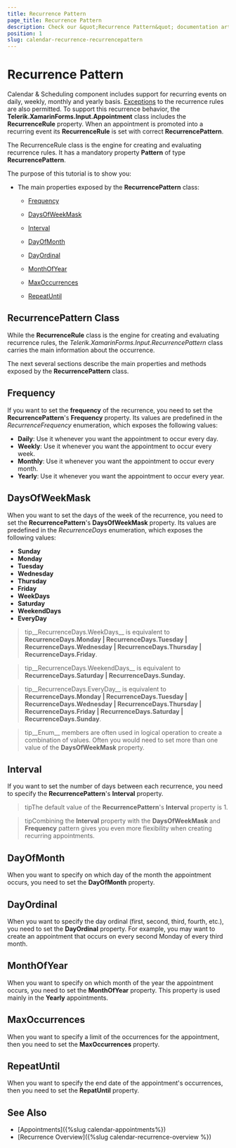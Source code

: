 ```yaml
---
title: Recurrence Pattern
page_title: Recurrence Pattern
description: Check our &quot;Recurrence Pattern&quot; documentation article for Telerik Calendar for Xamarin control.
position: 1
slug: calendar-recurrence-recurrencepattern
---
```


# Recurrence Pattern

Calendar &amp; Scheduling  component includes support for recurring events on daily, weekly, monthly and yearly basis. [Exceptions](#Exceptions) to the recurrence rules are also permitted. To support this recurrence behavior, the **Telerik.XamarinForms.Input.Appointment** class includes the __RecurrenceRule__ property. When an appointment is promoted into a recurring event its __RecurrenceRule__ is set with correct __RecurrencePattern__.

The RecurrenceRule class is the engine for creating and evaluating recurrence rules. It has a mandatory property __Pattern__ of type __RecurrencePattern__.

The purpose of this tutorial is to show you:

* The main properties exposed by the __RecurrencePattern__ class:

	* [Frequency](#frequency)

	* [DaysOfWeekMask](#daysofweekmask)

	* [Interval](#interval)

	* [DayOfMonth](#dayofmonth)

	* [DayOrdinal](#dayordinal)

	* [MonthOfYear](#monthofyear)

	* [MaxOccurrences](#maxoccurrences)
	
	* [RepeatUntil](#repeatuntil)
	
## RecurrencePattern Class

While the **RecurrenceRule** class is the engine for creating and evaluating recurrence rules, the *Telerik.XamarinForms.Input.RecurrencePattern* class carries the main information about the occurrence.        

The next several sections describe the main properties and methods exposed by the __RecurrencePattern__ class.        

## Frequency

If you want to set the __frequency__ of the recurrence, you need to set the __RecurrencePattern__'s __Frequency__ property. Its values are predefined in the *RecurrenceFrequency* enumeration, which exposes the following values:        

* **Daily**: Use it whenever you want the appointment to occur every day.
* **Weekly**: Use it whenever you want the appointment to occur every week.
* **Monthly**: Use it whenever you want the appointment to occur every month.
* **Yearly**: Use it whenever you want the appointment to occur every year.

## DaysOfWeekMask

When you want to set the days of the week of the recurrence, you need to set the __RecurrencePattern__'s __DaysOfWeekMask__ property. Its values are predefined in the *RecurrenceDays* enumeration, which exposes the following values:

* __Sunday__
* __Monday__
* __Tuesday__
* __Wednesday__
* __Thursday__
* __Friday__
* __WeekDays__
* __Saturday__
* __WeekendDays__
* __EveryDay__

>tip__RecurrenceDays.WeekDays__ is equivalent to __RecurrenceDays.Monday | RecurrenceDays.Tuesday | RecurrenceDays.Wednesday | RecurrenceDays.Thursday | RecurrenceDays.Friday__.

>tip__RecurrenceDays.WeekendDays__ is equivalent to __RecurrenceDays.Saturday | RecurrenceDays.Sunday.__

>tip__RecurrenceDays.EveryDay__ is equivalent to __RecurrenceDays.Monday | RecurrenceDays.Tuesday | RecurrenceDays.Wednesday | RecurrenceDays.Thursday | RecurrenceDays.Friday | RecurrenceDays.Saturday | RecurrenceDays.Sunday__.

>tip__Enum__ members are often used in logical operation to create a combination of values. Often you would need to set more than one value of the __DaysOfWeekMask__ property.

## Interval

If you want to set the number of days between each recurrence, you need to specify the __RecurrencePattern__'s __Interval__ property.

>tipThe default value of the __RecurrencePattern__'s __Interval__ property is 1.

>tipCombining the __Interval__ property with the __DaysOfWeekMask__ and __Frequency__ pattern gives you even more flexibility when creating recurring appointments.

## DayOfMonth

When you want to specify on which day of the month the appointment occurs, you need to set the __DayOfMonth__ property.

## DayOrdinal

When you want to specify the day ordinal (first, second, third, fourth, etc.), you need to set the __DayOrdinal__ property. For example, you may want to create an appointment that occurs on every second Monday of every third month. 

## MonthOfYear

When you want to specify on which month of the year the appointment occurs, you need to set the __MonthOfYear__ property. This property is used mainly in the __Yearly__ appointments. 

## MaxOccurrences

When you want to specify a limit of the occurrences for the appointment, then you need to set the __MaxOccurrences__ property. 

## RepeatUntil

When you want to specify the end date of the appointment's occurrences, then you need to set the __RepatUntil__ property. 

## See Also

* [Appointments]({%slug calendar-appointments%})
* [Recurrence Overview]({%slug calendar-recurrence-overview %})
